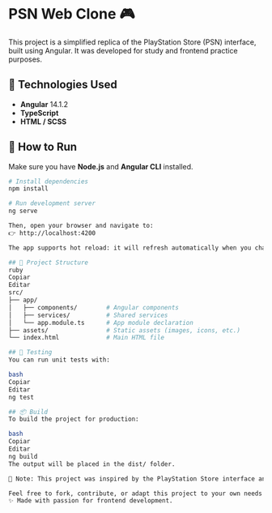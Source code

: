 # PSN Web Clone 🎮

This project is a simplified replica of the PlayStation Store (PSN) interface, built using Angular. It was developed for study and frontend practice purposes.

## 🔧 Technologies Used

- **Angular** 14.1.2
- **TypeScript**
- **HTML / SCSS**

## 🚀 How to Run

Make sure you have **Node.js** and **Angular CLI** installed.

```bash
# Install dependencies
npm install

# Run development server
ng serve

Then, open your browser and navigate to:
👉 http://localhost:4200

The app supports hot reload: it will refresh automatically when you change any source files.

## 📁 Project Structure
ruby
Copiar
Editar
src/
├── app/
│   ├── components/        # Angular components
│   ├── services/          # Shared services
│   └── app.module.ts      # App module declaration
├── assets/                # Static assets (images, icons, etc.)
└── index.html             # Main HTML file

## 🧪 Testing
You can run unit tests with:

bash
Copiar
Editar
ng test

## 📦 Build
To build the project for production:

bash
Copiar
Editar
ng build
The output will be placed in the dist/ folder.

📌 Note: This project was inspired by the PlayStation Store interface and is intended for learning and non-commercial purposes only.

Feel free to fork, contribute, or adapt this project to your own needs!
✨ Made with passion for frontend development.